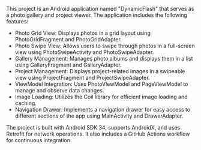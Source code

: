 This project is an Android application named "DynamicFlash" that serves as a photo gallery and project viewer. The application includes the following features:

- Photo Grid View: Displays photos in a grid layout using PhotoGridFragment and PhotoGridAdapter.
- Photo Swipe View: Allows users to swipe through photos in a full-screen view using PhotoSwipeActivity and PhotoSwipeAdapter.
- Gallery Management: Manages photo albums and displays them in a list using GalleryFragment and GalleryAdapter.
- Project Management: Displays project-related images in a swipeable view using ProjectFragment and ProjectSwipeAdapter.
- ViewModel Integration: Uses PhotoViewModel and PageViewModel to manage and observe data changes.
- Image Loading: Utilizes the Coil library for efficient image loading and caching.
- Navigation Drawer: Implements a navigation drawer for easy access to different sections of the app using MainActivity and DrawerAdapter.

The project is built with Android SDK 34, supports AndroidX, and uses Retrofit for network operations. It also includes a GitHub Actions workflow for continuous integration.
